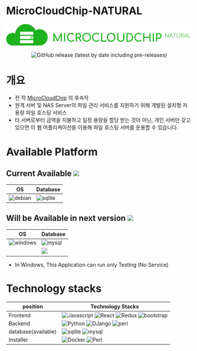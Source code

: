 # MicroCloudChip-NATURAL

![](readme-asset/title.png)
<center>
<img alt="GitHub release (latest by date including pre-releases)" src="https://img.shields.io/github/v/release/SweetCase-Cobalto/MicroCloudChip-NATURAL?include_prereleases&style=for-the-badge">
</center>

# 개요
* 전 작 [MicroCloudChip](https://github.com/SweetCase-Cobalto/MicroCloudChip) 의 후속작
* 원격 서버 및  NAS Server의 파일 관리 서비스를 지원하기 위해 개발된 설치형 저용량 파일 호스팅 서비스
* 타 서버로부터 금액을 지불하고 일정 용량을 할당 받는 것이 아닌, 개인 서버만 갖고 있으면 이 웹 어플리케이션을 이용해 파일 호스팅 서버를 운용할 수 있습니다.

# Available Platform
## Current Available ![](https://img.shields.io/badge/version-0.0.x-blue?style=flat-square)
|OS|Database|
|---|---|
|![debian](https://img.shields.io/badge/Debian-A81D33?style=for-the-badge&logo=debian&logoColor=white)|![sqlite](https://img.shields.io/badge/SQLite-07405E?style=for-the-badge&logo=sqlite&logoColor=white)|
## Will be Available in next version ![](https://img.shields.io/badge/version-0.1.x-brightgreen?style=flat-square)
|OS|Database|
|---|---|
|![windows](https://img.shields.io/badge/Windows-0078D6?style=for-the-badge&logo=windows&logoColor=white)|![mysql](https://img.shields.io/badge/MySQL-00000F?style=for-the-badge&logo=mysql&logoColor=white)|
||![](https://img.shields.io/badge/MariaDB-003545?style=for-the-badge&logo=mariadb&logoColor=whit)|
* In Windows, This Application can run only Testing (No Service)

# Technology stacks
|position|Technology Stacks|
|---|---|
|Frontend|![Javascript](https://img.shields.io/badge/JavaScript(Node)-14.x-323330?style=flat-square&logo=javascript&logoColor=F7DF1E&color=yellow) ![React](https://img.shields.io/badge/React-17.x-20232A?style=flat-square&logo=react&logoColor=61DAFB) ![Redux](https://img.shields.io/badge/Redux-593D88?style=flat-square&logo=redux&logoColor=white) ![bootstrap](https://img.shields.io/badge/Bootstrap-5.x-563D7C?style=flat-square&logo=bootstrap&logoColor=white)|
|Backend|![Python](https://img.shields.io/badge/Python-3.9.x-3776AB?style=flat-square&logo=python&logoColor=white) ![DJango](https://img.shields.io/badge/Django-3.2.x-092E20?style=flat-square&logo=django&logoColor=green) ![perl](https://img.shields.io/badge/Perl-5.x-39457E?style=flat-square&logo=perl&logoColor=white)|
|database(available)|![sqlite](https://img.shields.io/badge/SQLite-07405E?style=flat-square&logo=sqlite&logoColor=white) ![mysql](https://img.shields.io/badge/MySQL-00000F?style=flat-square&logo=mysql&logoColor=white) |
|Installer|![Docker](https://img.shields.io/badge/Docker-2CA5E0?style=flat-square&logo=docker&logoColor=white) ![Perl](https://img.shields.io/badge/Perl-39457E?style=flat-square&logo=perl&logoColor=white)|
